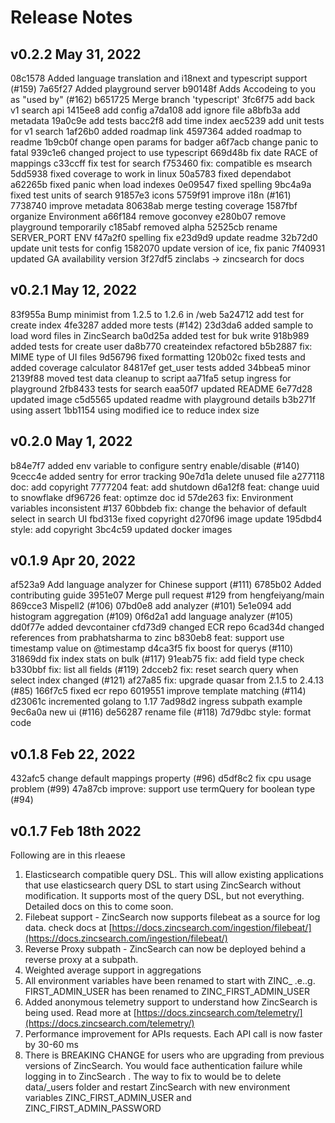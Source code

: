 # Release Notes

## v0.2.2 May 31, 2022

08c1578 Added language translation and i18next and typescript support (#159)
7a65f27 Added playground server
b90148f Adds Accodeing to you as "used by" (#162)
b651725 Merge branch 'typescript'
3fc6f75 add back v1 search api
1415ee8 add config
a7da108 add ignore file
a8bfb3a add metadata
19a0c9e add tests
bacc2f8 add time index
aec5239 add unit tests for v1 search
1af26b0 added roadmap link
4597364 added roadmap to readme
1b9cb0f change open params for badger
a6f7acb change panic to fatal
939c1e6 changed project to use typescript
669d48b fix date RACE of mappings
c33ccff fix test for search
f753460 fix: compatible es msearch
5dd5938 fixed coverage to work in linux
50a5783 fixed dependabot
a62265b fixed panic when load indexes
0e09547 fixed spelling
9bc4a9a fixed test units of search
91857e3 icons
5759f91 improve i18n (#161)
7738740 improve metadata
80638ab merge testing coverage
1587fbf organize Environment
a66f184 remove goconvey
e280b07 remove playground temporarily
c185abf removed alpha
52525cb rename SERVER_PORT ENV
f47a2f0 spelling fix
e23d9d9 update readme
32b72d0 update unit tests for config
1582070 update version of ice, fix panic
7f40931 updated GA availability version
3f27df5 zinclabs -> zincsearch for docs

## v0.2.1 May 12, 2022

83f955a Bump minimist from 1.2.5 to 1.2.6 in /web
5a24712 add test for create index
4fe3287 added more tests (#142)
23d3da6 added sample to load word files in ZincSearch
ba0d25a added test for buk write
918b989 added tests for create user
da8b770 createindex refactored
b5b2887 fix: MIME type of UI files
9d56796 fixed formatting
120b02c fixed tests and added coverage calculator
84817ef get_user tests added
34bbea5 minor
2139f88 moved test data cleanup to script
aa71fa5 setup ingress for playground
2fb8433 tests for search
eaa50f7 updated README
6e77d28 updated image
c5d5565 updated readme with playground details
b3b271f using assert
1bb1154 using modified ice to reduce index size

## v0.2.0 May 1, 2022

b84e7f7 added env variable to configure sentry enable/disable (#140)
9cecc4e added sentry for error tracking
90e7d1a delete unused file
a277118 doc: add copyright
7777204 feat: add shutdown
d6a12f8 feat: change uuid to snowflake
df96726 feat: optimze doc id
57de263 fix: Environment variables inconsistent #137
60bbdeb fix: change the behavior of default select in search UI
fbd313e fixed copyright
d270f96 image update
195dbd4 style: add copyright
3bc4c59 updated docker images

## v0.1.9 Apr 20, 2022

af523a9 Add language analyzer for Chinese support (#111)
6785b02 Added contributing guide
3951e07 Merge pull request #129 from hengfeiyang/main
869cce3 Mispell2 (#106)
07bd0e8 add analyzer (#101)
5e1e094 add histogram aggregation (#109)
0f6d2a1 add language analyzer (#105)
dd0f77e added devcontainer
cfd73d9 changed ECR repo
6cad34d changed references from prabhatsharma to zinc
b830eb8 feat: support use timestamp value on @timestamp
d4ca3f5 fix boost for querys (#110)
31869dd fix index stats on bulk (#117)
91eab75 fix: add field type check
b330bbf fix: list all fields (#119)
2dcceb2 fix: reset search query when select index changed (#121)
af27a85 fix: upgrade quasar from 2.1.5 to 2.4.13 (#85)
166f7c5 fixed ecr repo
6019551 improve template matching (#114)
d23061c incremented golang to 1.17
7ad98d2 ingress subpath example
9ec6a0a new ui (#116)
de56287 rename file (#118)
7d79dbc style: format code

## v0.1.8 Feb 22, 2022

432afc5 change default mappings property (#96)
d5df8c2 fix cpu usage problem (#99)
47a87cb improve: support use termQuery for boolean type (#94)

## v0.1.7 Feb 18th 2022

Following are in this rleaese

1. Elasticsearch compatible query DSL. This will allow existing applications that use elasticsearch query DSL to start using ZincSearch without modification. It supports most of the query DSL, but not everything. Detailed docs on this to come soon.
1. Filebeat support - ZincSearch now supports filebeat as a source for log data. check docs at [https://docs.zincsearch.com/ingestion/filebeat/](https://docs.zincsearch.com/ingestion/filebeat/)
1. Reverse Proxy subpath - ZincSearch can now be deployed behind a reverse proxy at a subpath.
1. Weighted average support in aggregations
1. All environment variables have been renamed to start with ZINC_ .e..g. FIRST_ADMIN_USER has been renamed to ZINC_FIRST_ADMIN_USER
1. Added anonymous telemetry support to understand how ZincSearch is being used. Read more at [https://docs.zincsearch.com/telemetry/](https://docs.zincsearch.com/telemetry/)
1. Performance improvement for APIs requests. Each API call is now faster by 30-60 ms
1. There is BREAKING CHANGE for users who are upgrading from previous versions of ZincSearch. You would face authentication failure while logging in to ZincSearch . The way to fix to would be to delete data/_users folder and restart ZincSearch with new environment variables ZINC_FIRST_ADMIN_USER and ZINC_FIRST_ADMIN_PASSWORD
